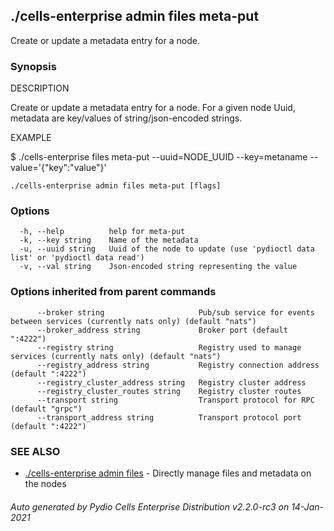 ## ./cells-enterprise admin files meta-put

Create or update a metadata entry for a node.

### Synopsis


DESCRIPTION

  Create or update a metadata entry for a node.
  For a given node Uuid, metadata are key/values of string/json-encoded strings.

EXAMPLE

  $ ./cells-enterprise files meta-put --uuid=NODE_UUID --key=metaname --value='{"key":"value"}'



```
./cells-enterprise admin files meta-put [flags]
```

### Options

```
  -h, --help          help for meta-put
  -k, --key string    Name of the metadata
  -u, --uuid string   Uuid of the node to update (use 'pydioctl data list' or 'pydioctl data read')
  -v, --val string    Json-encoded string representing the value
```

### Options inherited from parent commands

```
      --broker string                     Pub/sub service for events between services (currently nats only) (default "nats")
      --broker_address string             Broker port (default ":4222")
      --registry string                   Registry used to manage services (currently nats only) (default "nats")
      --registry_address string           Registry connection address (default ":4222")
      --registry_cluster_address string   Registry cluster address
      --registry_cluster_routes string    Registry cluster routes
      --transport string                  Transport protocol for RPC (default "grpc")
      --transport_address string          Transport protocol port (default ":4222")
```

### SEE ALSO

* [./cells-enterprise admin files](./cells-enterprise-admin-files)	 - Directly manage files and metadata on the nodes

###### Auto generated by Pydio Cells Enterprise Distribution v2.2.0-rc3 on 14-Jan-2021
